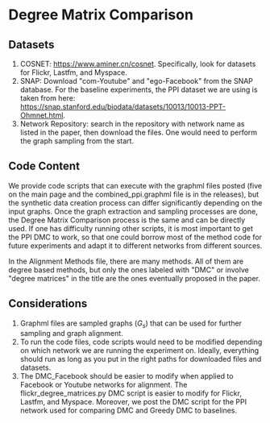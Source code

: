 # Degree Matrix Comparison

## Datasets
1. COSNET: https://www.aminer.cn/cosnet. Specifically, look for datasets for Flickr, Lastfm, and Myspace.
2. SNAP: Download "com-Youtube" and "ego-Facebook" from the SNAP database. For the baseline experiments, the PPI dataset we are using is taken from here: https://snap.stanford.edu/biodata/datasets/10013/10013-PPT-Ohmnet.html.
3. Network Repository: search in the repository with network name as listed in the paper, then download the files. One would need to perform the graph sampling from the start.

## Code Content
We provide code scripts that can execute with the graphml files posted (five on the main page and the combined_ppi.graphml file is in the releases), but the synthetic data creation process can differ significantly depending on the input graphs. Once the graph extraction and sampling processes are done, the Degree Matrix Comparison process is the same and can be directly used. If one has difficulty running other scripts, it is most important to get the PPI DMC to work, so that one could borrow most of the method code for future experiments and adapt it to different networks from different sources.

In the Alignment Methods file, there are many methods. All of them are degree based methods, but only the ones labeled with "DMC" or involve "degree matrices" in the title are the ones eventually proposed in the paper. 

## Considerations
1. Graphml files are sampled graphs ($G_{s}$) that can be used for further sampling and graph alignment.
2. To run the code files, code scripts would need to be modified depending on which network we are running the experiment on. Ideally, everything should run as long as you put in the right paths for downloaded files and datasets.
3. The DMC_Facebook should be easier to modify when applied to Facebook or Youtube networks for alignment. The flickr_degree_matrices.py DMC script is easier to modify for Flickr, Lastfm, and Myspace. Moreover, we post the DMC script for the PPI network used for comparing DMC and Greedy DMC to baselines.







